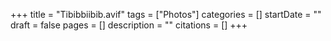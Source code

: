 +++
title = "Tibibbiibib.avif"
tags = ["Photos"]
categories = []
startDate = ""
draft = false
pages = []
description = ""
citations = []
+++
